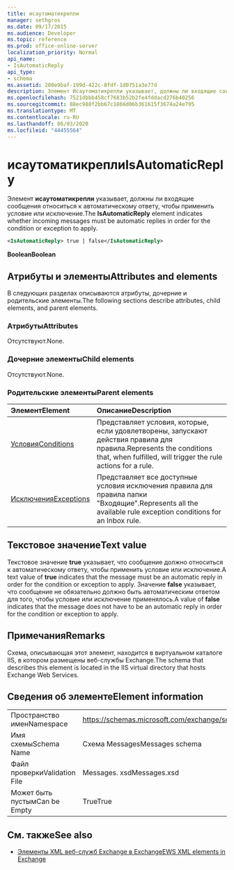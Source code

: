 ```yaml
---
title: исаутоматикрепли
manager: sethgros
ms.date: 09/17/2015
ms.audience: Developer
ms.topic: reference
ms.prod: office-online-server
localization_priority: Normal
api_name:
- IsAutomaticReply
api_type:
- schema
ms.assetid: 280e9baf-199d-422c-8fdf-1d0751a3e77d
description: Элемент Исаутоматикрепли указывает, должны ли входящие сообщения относиться к автоматическому ответу, чтобы применить условие или исключение.
ms.openlocfilehash: 7521dbbb458cf7683b52b2fe4fddacd276b40256
ms.sourcegitcommit: 88ec988f2bb67c1866d06b361615f3674a24e795
ms.translationtype: MT
ms.contentlocale: ru-RU
ms.lasthandoff: 06/03/2020
ms.locfileid: "44455564"
---
```

# <a name="isautomaticreply"></a><span data-ttu-id="2ef5c-103">исаутоматикрепли</span><span class="sxs-lookup"><span data-stu-id="2ef5c-103">IsAutomaticReply</span></span>

<span data-ttu-id="2ef5c-104">Элемент **исаутоматикрепли** указывает, должны ли входящие сообщения относиться к автоматическому ответу, чтобы применить условие или исключение.</span><span class="sxs-lookup"><span data-stu-id="2ef5c-104">The **IsAutomaticReply** element indicates whether incoming messages must be automatic replies in order for the condition or exception to apply.</span></span> 
  
```XML
<IsAutomaticReply> true | false</IsAutomaticReply>
```

 <span data-ttu-id="2ef5c-105">**Boolean**</span><span class="sxs-lookup"><span data-stu-id="2ef5c-105">**Boolean**</span></span>
## <a name="attributes-and-elements"></a><span data-ttu-id="2ef5c-106">Атрибуты и элементы</span><span class="sxs-lookup"><span data-stu-id="2ef5c-106">Attributes and elements</span></span>

<span data-ttu-id="2ef5c-107">В следующих разделах описываются атрибуты, дочерние и родительские элементы.</span><span class="sxs-lookup"><span data-stu-id="2ef5c-107">The following sections describe attributes, child elements, and parent elements.</span></span>
  
### <a name="attributes"></a><span data-ttu-id="2ef5c-108">Атрибуты</span><span class="sxs-lookup"><span data-stu-id="2ef5c-108">Attributes</span></span>

<span data-ttu-id="2ef5c-109">Отсутствуют.</span><span class="sxs-lookup"><span data-stu-id="2ef5c-109">None.</span></span>
  
### <a name="child-elements"></a><span data-ttu-id="2ef5c-110">Дочерние элементы</span><span class="sxs-lookup"><span data-stu-id="2ef5c-110">Child elements</span></span>

<span data-ttu-id="2ef5c-111">Отсутствуют.</span><span class="sxs-lookup"><span data-stu-id="2ef5c-111">None.</span></span>
  
### <a name="parent-elements"></a><span data-ttu-id="2ef5c-112">Родительские элементы</span><span class="sxs-lookup"><span data-stu-id="2ef5c-112">Parent elements</span></span>

|<span data-ttu-id="2ef5c-113">**Элемент**</span><span class="sxs-lookup"><span data-stu-id="2ef5c-113">**Element**</span></span>|<span data-ttu-id="2ef5c-114">**Описание**</span><span class="sxs-lookup"><span data-stu-id="2ef5c-114">**Description**</span></span>|
|:-----|:-----|
|[<span data-ttu-id="2ef5c-115">Условия</span><span class="sxs-lookup"><span data-stu-id="2ef5c-115">Conditions</span></span>](conditions.md) <br/> |<span data-ttu-id="2ef5c-116">Представляет условия, которые, если удовлетворены, запускают действия правила для правила.</span><span class="sxs-lookup"><span data-stu-id="2ef5c-116">Represents the conditions that, when fulfilled, will trigger the rule actions for a rule.</span></span>  <br/> |
|[<span data-ttu-id="2ef5c-117">Исключения</span><span class="sxs-lookup"><span data-stu-id="2ef5c-117">Exceptions</span></span>](exceptions.md) <br/> |<span data-ttu-id="2ef5c-118">Представляет все доступные условия исключения правила для правила папки "Входящие".</span><span class="sxs-lookup"><span data-stu-id="2ef5c-118">Represents all the available rule exception conditions for an Inbox rule.</span></span>  <br/> |
   
## <a name="text-value"></a><span data-ttu-id="2ef5c-119">Текстовое значение</span><span class="sxs-lookup"><span data-stu-id="2ef5c-119">Text value</span></span>

<span data-ttu-id="2ef5c-120">Текстовое значение **true** указывает, что сообщение должно относиться к автоматическому ответу, чтобы применить условие или исключение.</span><span class="sxs-lookup"><span data-stu-id="2ef5c-120">A text value of **true** indicates that the message must be an automatic reply in order for the condition or exception to apply.</span></span> <span data-ttu-id="2ef5c-121">Значение **false** указывает, что сообщение не обязательно должно быть автоматическим ответом для того, чтобы условие или исключение применялось.</span><span class="sxs-lookup"><span data-stu-id="2ef5c-121">A value of **false** indicates that the message does not have to be an automatic reply in order for the condition or exception to apply.</span></span> 
  
## <a name="remarks"></a><span data-ttu-id="2ef5c-122">Примечания</span><span class="sxs-lookup"><span data-stu-id="2ef5c-122">Remarks</span></span>

<span data-ttu-id="2ef5c-123">Схема, описывающая этот элемент, находится в виртуальном каталоге IIS, в котором размещены веб-службы Exchange.</span><span class="sxs-lookup"><span data-stu-id="2ef5c-123">The schema that describes this element is located in the IIS virtual directory that hosts Exchange Web Services.</span></span>
  
## <a name="element-information"></a><span data-ttu-id="2ef5c-124">Сведения об элементе</span><span class="sxs-lookup"><span data-stu-id="2ef5c-124">Element information</span></span>

|||
|:-----|:-----|
|<span data-ttu-id="2ef5c-125">Пространство имен</span><span class="sxs-lookup"><span data-stu-id="2ef5c-125">Namespace</span></span>  <br/> |https://schemas.microsoft.com/exchange/services/2006/messages  <br/> |
|<span data-ttu-id="2ef5c-126">Имя схемы</span><span class="sxs-lookup"><span data-stu-id="2ef5c-126">Schema Name</span></span>  <br/> |<span data-ttu-id="2ef5c-127">Схема Messages</span><span class="sxs-lookup"><span data-stu-id="2ef5c-127">Messages schema</span></span>  <br/> |
|<span data-ttu-id="2ef5c-128">Файл проверки</span><span class="sxs-lookup"><span data-stu-id="2ef5c-128">Validation File</span></span>  <br/> |<span data-ttu-id="2ef5c-129">Messages. xsd</span><span class="sxs-lookup"><span data-stu-id="2ef5c-129">Messages.xsd</span></span>  <br/> |
|<span data-ttu-id="2ef5c-130">Может быть пустым</span><span class="sxs-lookup"><span data-stu-id="2ef5c-130">Can be Empty</span></span>  <br/> |<span data-ttu-id="2ef5c-131">True</span><span class="sxs-lookup"><span data-stu-id="2ef5c-131">True</span></span>  <br/> |
   
## <a name="see-also"></a><span data-ttu-id="2ef5c-132">См. также</span><span class="sxs-lookup"><span data-stu-id="2ef5c-132">See also</span></span>



- [<span data-ttu-id="2ef5c-133">Элементы XML веб-служб Exchange в Exchange</span><span class="sxs-lookup"><span data-stu-id="2ef5c-133">EWS XML elements in Exchange</span></span>](ews-xml-elements-in-exchange.md)

